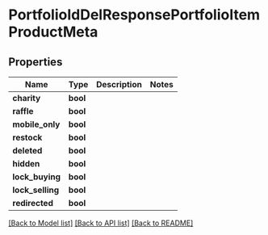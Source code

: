 # PortfolioIdDelResponsePortfolioItemProductMeta

## Properties
Name | Type | Description | Notes
------------ | ------------- | ------------- | -------------
**charity** | **bool** |  | 
**raffle** | **bool** |  | 
**mobile_only** | **bool** |  | 
**restock** | **bool** |  | 
**deleted** | **bool** |  | 
**hidden** | **bool** |  | 
**lock_buying** | **bool** |  | 
**lock_selling** | **bool** |  | 
**redirected** | **bool** |  | 

[[Back to Model list]](../README.md#documentation-for-models) [[Back to API list]](../README.md#documentation-for-api-endpoints) [[Back to README]](../README.md)


